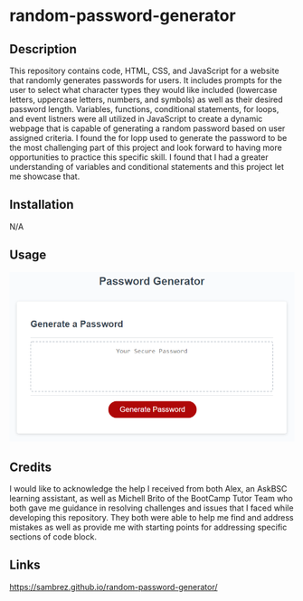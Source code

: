 # random-password-generator

## Description

This repository contains code, HTML, CSS, and JavaScript for a website that randomly generates passwords for users. It includes prompts for the user to select what character types they would like included (lowercase letters, uppercase letters, numbers, and symbols) as well as their desired password length. Variables, functions, conditional statements, for loops, and event listners were all utilized in JavaScript to create a dynamic webpage that is capable of generating a random password based on user assigned criteria. I found the for lopp used to generate the password to be the most challenging part of this project and look forward to having more opportunities to practice this specific skill. I found that I had a greater understanding of variables and conditional statements and this project let me showcase that. 

## Installation

N/A

## Usage

![alt text = "screenshot of password generator platform"](./Assets/screenshot.png)

## Credits

I would like to acknowledge the help I received from both Alex, an AskBSC learning assistant, as well as Michell Brito of the BootCamp Tutor Team who both gave me guidance in resolving challenges and issues that I faced while developing this repository. They both were able to help me find and address mistakes as well as provide me with starting points for addressing specific sections of code block. 

## Links

https://sambrez.github.io/random-password-generator/